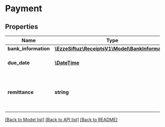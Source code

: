 # Payment

## Properties
Name | Type | Description | Notes
------------ | ------------- | ------------- | -------------
**bank_information** | [**\EzzeSiftuz\ReceiptsV1\Model\BankInformation**](BankInformation.md) |  | 
**due_date** | [**\DateTime**](\DateTime.md) | Due date for the payment | 
**remittance** | **string** | Remittance number for uniquely identifying the payment. | 

[[Back to Model list]](../../README.md#documentation-for-models) [[Back to API list]](../../README.md#documentation-for-api-endpoints) [[Back to README]](../../README.md)

